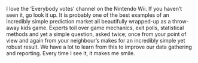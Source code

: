 

I love the ‘Everybody votes’ channel on the Nintendo Wii. If you haven’t seen it, go look it up. It is
probably one of the best examples of an incredibly simple prediction market all beautifully wrapped-up as a
throw-away kids game. Experts toil over game mechanics, exit polls, statistical methods and yet a simple
question, asked twice; once from your point of view and again from your neighbour’s makes for an incredibly
simple yet robust result. We have a lot to learn from this to improve our data gathering and reporting. Every
time I see it, it makes me smile.